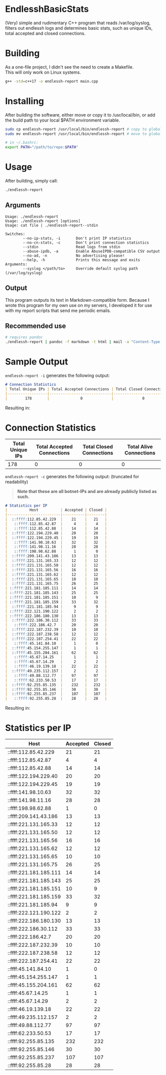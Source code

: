 # EndlesshBasicStats
(Very) simple and rudimentary C++ program that reads /var/log/syslog, filters out endlessh logs and determines basic stats, such as unique IDs, total accepted and closed connections. 

# Building
As a one-file project, I didn't see the need to create a Makefile. <br >
This will only work on Linux systems.

```bash
g++ -std=c++17 -o endlessh-report main.cpp
```

# Installing
After building the software, either move or copy it to /usr/local/bin, or add the build path to your local $PATH environment variable.

```bash
sudo cp endlessh-report /usr/local/bin/endlessh-report # copy to global path
sudo mv endlessh-report /usr/local/bin/endlessh-report # move to global path

# in ~/.bashrc:
export PATH="/path/to/repo:$PATH"
```

# Usage

After building, simply call:

```bash
./endlessh-report
```

## Arguments

```
Usage: ./endlessh-report
Usage: ./endlessh-report [options]
Usage: cat file | ./endlessh-report--stdin

Switches:
        --no-ip-stats, -i       Don't print IP statistics
        --no-cn-stats, -c       Don't print connection statistics
        --stdin                 Read logs from stdin
        --abuse-ipdb, -a        Enable AbuseIPDB-compatible CSV output
        --no-ad, -n             No advertising please!
        --help, -h              Prints this message and exits
Arguments:
        --syslog </path/to>     Override default syslog path (/var/log/syslog)
```

## Output
This program outputs its text in Markdown-compatible form.
Because I wrote this program for my own use on my servers, I developed it for use with my report scripts that send me periodic emails.

## Recommended use

```bash
# requires pandoc
./endlessh-report | pandoc -f markdown -t html | mail -a "Content-Type: text/html; charset=UTF-8" -s "My Endlessh Report" "you@yourdomain.com"
```

# Sample Output
`endlessh-report -i` generates the following output:

```markdown
# Connection Statistics
| Total Unique IPs | Total Accepted Connections | Total Closed Connections | Total Alive Connections |
|------------------|----------------------------|--------------------------|-------------------------|
|        178       |              0             |             0            |            0            |
```

Resulting in:

# Connection Statistics
| Total Unique IPs | Total Accepted Connections | Total Closed Connections | Total Alive Connections |
|------------------|----------------------------|--------------------------|-------------------------|
|        178       |              0             |             0            |            0            |

`endlessh-report -c` generates the following output:
(truncated for readability)

> **Note that these are all botnet-IPs and are already publicly listed as such.**

```markdown
# Statistics per IP
|          Host          | Accepted | Closed |
|------------------------|----------|--------|
|  ::ffff:112.85.42.229  |    21    |   21   |
|   ::ffff:112.85.42.87  |     4    |    4   |
|   ::ffff:112.85.42.88  |    14    |   14   |
|  ::ffff:122.194.229.40 |    20    |   20   |
|  ::ffff:122.194.229.45 |    19    |   19   |
|   ::ffff:141.98.10.63  |    32    |   32   |
|   ::ffff:141.98.11.16  |    28    |   28   |
|   ::ffff:198.98.62.88  |     1    |    0   |
|  ::ffff:209.141.43.186 |    13    |   13   |
|  ::ffff:221.131.165.33 |    12    |   12   |
|  ::ffff:221.131.165.50 |    12    |   12   |
|  ::ffff:221.131.165.56 |    16    |   16   |
|  ::ffff:221.131.165.62 |    12    |   12   |
|  ::ffff:221.131.165.65 |    10    |   10   |
|  ::ffff:221.131.165.75 |    26    |   25   |
| ::ffff:221.181.185.111 |    14    |   14   |
| ::ffff:221.181.185.143 |    25    |   25   |
| ::ffff:221.181.185.151 |    10    |    9   |
| ::ffff:221.181.185.159 |    33    |   32   |
|  ::ffff:221.181.185.94 |     9    |    9   |
| ::ffff:222.121.190.122 |     2    |    2   |
| ::ffff:222.186.180.130 |    13    |   13   |
|  ::ffff:222.186.30.112 |    33    |   33   |
|   ::ffff:222.186.42.7  |    20    |   20   |
|  ::ffff:222.187.232.39 |    10    |   10   |
|  ::ffff:222.187.238.58 |    12    |   12   |
|  ::ffff:222.187.254.41 |    22    |   22   |
|   ::ffff:45.141.84.10  |     1    |    0   |
|  ::ffff:45.154.255.147 |     1    |    1   |
|  ::ffff:45.155.204.161 |    62    |   62   |
|   ::ffff:45.67.14.25   |     1    |    1   |
|   ::ffff:45.67.14.29   |     2    |    2   |
|   ::ffff:46.19.139.18  |    22    |   22   |
|  ::ffff:49.235.112.157 |     2    |    2   |
|   ::ffff:49.88.112.77  |    97    |   97   |
|   ::ffff:62.233.50.53  |    17    |   17   |
|  ::ffff:92.255.85.135  |    232   |   232  |
|  ::ffff:92.255.85.146  |    30    |   30   |
|  ::ffff:92.255.85.237  |    107   |   107  |
|   ::ffff:92.255.85.28  |    28    |   28   |
```

Resulting in:


# Statistics per IP
|          Host          | Accepted | Closed |
|------------------------|----------|--------|
|  ::ffff:112.85.42.229  |    21    |   21   |
|   ::ffff:112.85.42.87  |     4    |    4   |
|   ::ffff:112.85.42.88  |    14    |   14   |
|  ::ffff:122.194.229.40 |    20    |   20   |
|  ::ffff:122.194.229.45 |    19    |   19   |
|   ::ffff:141.98.10.63  |    32    |   32   |
|   ::ffff:141.98.11.16  |    28    |   28   |
|   ::ffff:198.98.62.88  |     1    |    0   |
|  ::ffff:209.141.43.186 |    13    |   13   |
|  ::ffff:221.131.165.33 |    12    |   12   |
|  ::ffff:221.131.165.50 |    12    |   12   |
|  ::ffff:221.131.165.56 |    16    |   16   |
|  ::ffff:221.131.165.62 |    12    |   12   |
|  ::ffff:221.131.165.65 |    10    |   10   |
|  ::ffff:221.131.165.75 |    26    |   25   |
| ::ffff:221.181.185.111 |    14    |   14   |
| ::ffff:221.181.185.143 |    25    |   25   |
| ::ffff:221.181.185.151 |    10    |    9   |
| ::ffff:221.181.185.159 |    33    |   32   |
|  ::ffff:221.181.185.94 |     9    |    9   |
| ::ffff:222.121.190.122 |     2    |    2   |
| ::ffff:222.186.180.130 |    13    |   13   |
|  ::ffff:222.186.30.112 |    33    |   33   |
|   ::ffff:222.186.42.7  |    20    |   20   |
|  ::ffff:222.187.232.39 |    10    |   10   |
|  ::ffff:222.187.238.58 |    12    |   12   |
|  ::ffff:222.187.254.41 |    22    |   22   |
|   ::ffff:45.141.84.10  |     1    |    0   |
|  ::ffff:45.154.255.147 |     1    |    1   |
|  ::ffff:45.155.204.161 |    62    |   62   |
|   ::ffff:45.67.14.25   |     1    |    1   |
|   ::ffff:45.67.14.29   |     2    |    2   |
|   ::ffff:46.19.139.18  |    22    |   22   |
|  ::ffff:49.235.112.157 |     2    |    2   |
|   ::ffff:49.88.112.77  |    97    |   97   |
|   ::ffff:62.233.50.53  |    17    |   17   |
|  ::ffff:92.255.85.135  |    232   |   232  |
|  ::ffff:92.255.85.146  |    30    |   30   |
|  ::ffff:92.255.85.237  |    107   |   107  |
|   ::ffff:92.255.85.28  |    28    |   28   |